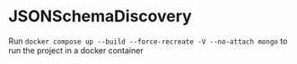 # JSONSchemaDiscovery

Run `docker compose up --build --force-recreate -V --no-attach mongo` to run the project in a docker container

